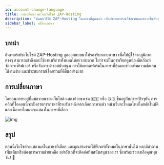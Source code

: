 ```yaml
---
id: account-change-language
title: การเปลี่ยนภาษาในเว็บไซต์ ZAP-Hosting
description: "ค้นพบวิธีใช้ ZAP-Hosting ในภาษาที่คุณชอบ เพื่อประสบการณ์ที่ชัดเจนและสบายขึ้นกับทุกบริการ → เรียนรู้เพิ่มเติมตอนนี้"
sidebar_label: เปลี่ยนภาษา
---
```


## บทนำ

อินเทอร์เฟซเว็บไซต์ ZAP-Hosting ถูกออกแบบมาให้รองรับหลายภาษา เพื่อให้ผู้ใช้จากภูมิภาคต่างๆ สามารถเข้าถึงและใช้งานบริการทั้งหมดได้อย่างสะดวก ไม่ว่าจะเป็นการเรียกดูหน้าผลิตภัณฑ์ จัดการเซิร์ฟเวอร์ หรือจัดการคำขอสนับสนุน การใช้แพลตฟอร์มในภาษาที่คุ้นเคยช่วยเพิ่มความชัดเจน ใช้งานง่าย และประสบการณ์โดยรวมที่ดีขึ้นอย่างมาก


## การเปลี่ยนภาษา

ไอคอนภาษาอยู่ที่มุมขวาบนของเว็บไซต์ แสดงด้วยธงเช่น 🇩🇪 หรือ 🇬🇧 ขึ้นอยู่กับภาษาปัจจุบัน การคลิกที่ไอคอนนี้จะเปิดรายการภาษาที่รองรับ หลังจากเลือกภาษาแล้ว หน้าเว็บจะโหลดใหม่โดยอัตโนมัติและเนื้อหาทั้งหมดจะแสดงในภาษาที่เลือก

![img](https://screensaver01.zap-hosting.com/index.php/s/qDXTkxSzCEsP2HW/preview)

## สรุป

ตอนนี้เว็บไซต์จะแสดงผลในภาษาที่เลือก และคุณสามารถใช้ฟีเจอร์ทั้งหมดในภาษานั้นได้ หากมีคำถามเพิ่มเติมหรือต้องการความช่วยเหลือ อย่าลังเลที่จะติดต่อทีมสนับสนุนของเรา ซึ่งพร้อมช่วยเหลือคุณทุกวัน! 🙂